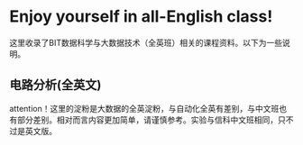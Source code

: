 # Enjoy yourself in all-English class!


这里收录了BIT数据科学与大数据技术（全英班）相关的课程资料。以下为一些说明。

## 电路分析(全英文)
attention！这里的淀粉是大数据的全英淀粉，与自动化全英有差别，与中文班也有部分差别。相对而言内容更加简单，请谨慎参考。实验与信科中文班相同，只不过是英文版。
